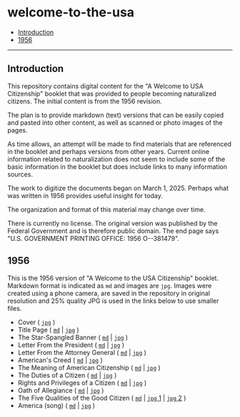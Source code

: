 # welcome-to-the-usa #

*   [Introduction](#introduction)
*   [1956](#1956) 

-------------------

## Introduction ##

This repository contains digital content for the "A Welcome to USA Citizenship" booklet
that was provided to people becoming naturalized citizens.
The initial content is from the 1956 revision.

The plan is to provide markdown (text) versions that can be easily copied and pasted into other content,
as well as scanned or photo images of the pages.

As time allows, an attempt will be made to find materials that are referenced in the booklet
and perhaps versions from other years.
Current online information related to naturalization does not seem to include some of the basic information in the booklet
but does include links to many information sources.

The work to digitize the documents began on March 1, 2025.
Perhaps what was written in 1956 provides useful insight for today.

The organization and format of this material may change over time.

There is currently no license.
The original version was published by the Federal Government and is therefore public domain.
The end page says "U.S. GOVERNMENT PRINTING OFFICE: 1956  O--381479".

## 1956 ##

This is the 1956 version of "A Welcome to the USA Citizenship" booklet.
Markdown format is indicated as `md` and images are `jpg`.
Images were created using a phone camera, are saved in the repository in original resolution
and 25% quality JPG is used in the links below to use smaller files.

*   Cover ( [`jpg`](1956/booklet/00-cover.jpg) )   
*   Title Page ( [`md`](1956/booklet/01-title-page.md) | [`jpg`](1956/booklet/01-title-page.jpg) )   
*   The Star-Spangled Banner ( [`md`](1956/booklet/02-star-spangled-banner.md) | [`jpg`](1956/booklet/02-star-spangled-banner.jpg) )   
*   Letter From the President ( [`md`](1956/booklet/03-letter-from-the-president.md) | [`jpg`](1956/booklet/03-letter-from-the-president.jpg) )   
*   Letter From the Attorney General ( [`md`](1956/booklet/04-letter-from-the-ag.md) | [`jpg`](1956/booklet/04-letter-from-the-ag.jpg) )   
*   American's Creed ( [`md`](1956/booklet/05-americans-creed.md) | [`jpg`](1956/booklet/05-americans-creed.jpg) )   
*   The Meaning of American Citizenship ( [`md`](1956/booklet/06-meaning-of-american-citizenship.md) | [`jpg`](1956/booklet/06-meaning-of-american-citizenship.jpg) )   
*   The Duties of a Citizen ( [`md`](1956/booklet/07-duties-of-a-citizen.md) | [`jpg`](1956/booklet/07-duties-of-a-citizen.jpg) )   
*   Rights and Privileges of a Citizen ( [`md`](1956/booklet/08-rights-and-privileges-of-a-citizen.md) | [`jpg`](1956/booklet/08-rights-and-privileges-of-a-citizen.jpg) )   
*   Oath of Allegiance ( [`md`](1956/booklet/09-oath-of-allegiance.md) | [`jpg`](1956/booklet/09-oath-of-allegiance.jpg) )   
*   The Five Qualities of the Good Citizen ( [`md`](1956/booklet/10-five-qualities-of-a-good-citizen.md) | [`jpg` 1](1956/booklet/10-five-qualities-of-a-good-citizen-1.jpg) | [`jpg` 2](1956/booklet/10-five-qualities-of-a-good-citizen-2.jpg) )   
*   America (song) ( [`md`](1956/booklet/11-america-song.md) | [`jpg`](1956/booklet/11-america-song.jpg) )
